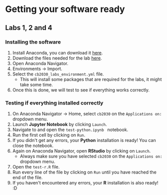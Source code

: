 # Getting your software ready

## Labs 1, 2 and 4

### Installing the software

1. Install Anaconda, you can download it [here](https://www.anaconda.com/products/individual).
2. Download the files needed for the lab [here](./Lab0).
3. Open Anaconda Navigator.
4. Environments &#8594; Import.
5. Select the `cb2030_labs_environment.yml` file. 
    * This will install some packages that are required for the labs, it might take some time.
6. Once this is done, we will test to see if everything works correctly.

### Testing if everything installed correctly

1. On Anaconda Navigator &#8594; Home, select `cb2030` on the `Applications on:` dropdown menu.
2. Launch **Jupyter Notebook** by clicking `Launch`.
3. Navigate to and open the `test-python.ipynb ` notebook.
4. Run the first cell by clicking on `Run`.
5. If you didn't get any errors, your **Python** installation is ready! You can close the notebook.
6. Again on Anaconda Navigator, open **RStudio** by clicking on `Launch`.
    * Always make sure you have selected `cb2030` on the `Applications on:` dropdown menu.
7. Open the `test-r.R` file.
8. Run every line of the file by clicking on `Run` until you have reached the end of the file.
9. If you haven't encountered any errors, your **R** installation is also ready! :D
